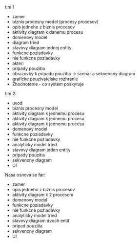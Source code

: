 tim 1 
- zamer
- biznis procesny model (procesy procesov)
- opis jedneho z biznis procesov
- aktivity diagram k danemu procesu
- domenovy model
- diagram tried
- stavovy diagram jednej entity
- funkcne poziadavky
- nie funkcne poziadavky
- akteri
- pripady pouzitia
- obrazovky k pripadu pouzitia -> scenar a sekvencny diagram
- graficke pouzivatelske rozhranie
- Zhodnotenie - co system poskytuje

tim 2:
- uvod
- biznis procesny model
- aktivity diagram k jednemu procesu
- aktivity diagram k jednemu procesu
- aktivity diagram k jednemu procesu
- domenovy model
- funkcne poziadavky
- nie funkcne poziadavky
- analyticky model tried
- stavovy diagram jeden entity 
- pripady pouzitia
- sekvencny diagram
- UI

Nasa osnova so far: 
- zamer
- opis jedneho z biznis procesov
- aktivity diagram k 2 procesom
- domenovy model
- funkcne poziadavky
- nie funkcne poziadavky
- analyticky model tried
- stavovy diagram dvoch entit
- pripad pouzitia
- sekvencny diagram
- UI
